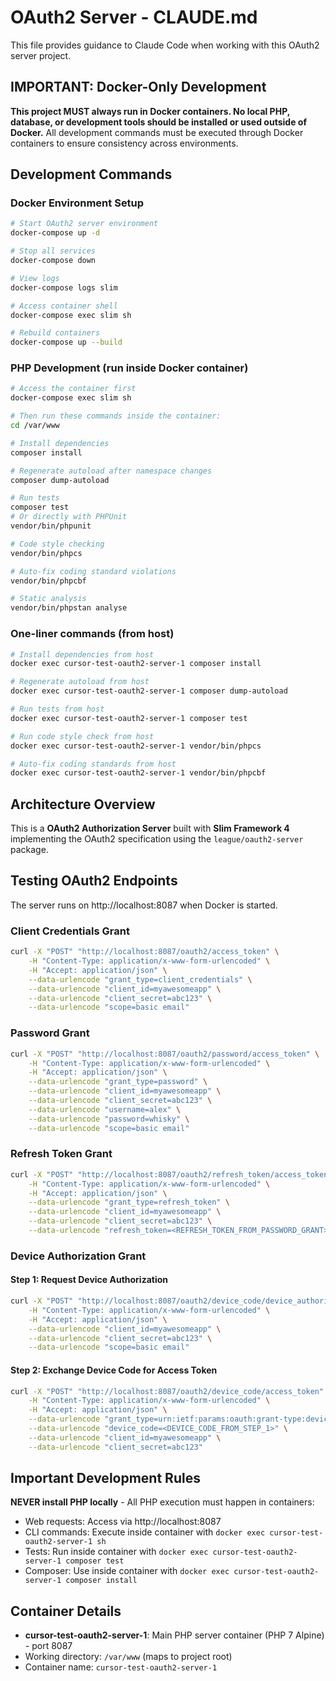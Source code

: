 # OAuth2 Server - CLAUDE.md

This file provides guidance to Claude Code when working with this OAuth2 server project.

## IMPORTANT: Docker-Only Development

**This project MUST always run in Docker containers. No local PHP, database, or development tools should be installed or used outside of Docker.** All development commands must be executed through Docker containers to ensure consistency across environments.

## Development Commands

### Docker Environment Setup
```bash
# Start OAuth2 server environment
docker-compose up -d

# Stop all services
docker-compose down

# View logs
docker-compose logs slim

# Access container shell
docker-compose exec slim sh

# Rebuild containers
docker-compose up --build
```

### PHP Development (run inside Docker container)
```bash
# Access the container first
docker-compose exec slim sh

# Then run these commands inside the container:
cd /var/www

# Install dependencies
composer install

# Regenerate autoload after namespace changes
composer dump-autoload

# Run tests
composer test
# Or directly with PHPUnit
vendor/bin/phpunit

# Code style checking
vendor/bin/phpcs

# Auto-fix coding standard violations
vendor/bin/phpcbf

# Static analysis
vendor/bin/phpstan analyse
```

### One-liner commands (from host)
```bash
# Install dependencies from host
docker exec cursor-test-oauth2-server-1 composer install

# Regenerate autoload from host
docker exec cursor-test-oauth2-server-1 composer dump-autoload

# Run tests from host
docker exec cursor-test-oauth2-server-1 composer test

# Run code style check from host
docker exec cursor-test-oauth2-server-1 vendor/bin/phpcs

# Auto-fix coding standards from host
docker exec cursor-test-oauth2-server-1 vendor/bin/phpcbf
```

## Architecture Overview

This is a **OAuth2 Authorization Server** built with **Slim Framework 4** implementing the OAuth2 specification using the `league/oauth2-server` package.

## Testing OAuth2 Endpoints

The server runs on http://localhost:8087 when Docker is started.

### Client Credentials Grant
```bash
curl -X "POST" "http://localhost:8087/oauth2/access_token" \
    -H "Content-Type: application/x-www-form-urlencoded" \
    -H "Accept: application/json" \
    --data-urlencode "grant_type=client_credentials" \
    --data-urlencode "client_id=myawesomeapp" \
    --data-urlencode "client_secret=abc123" \
    --data-urlencode "scope=basic email"
```

### Password Grant
```bash
curl -X "POST" "http://localhost:8087/oauth2/password/access_token" \
    -H "Content-Type: application/x-www-form-urlencoded" \
    -H "Accept: application/json" \
    --data-urlencode "grant_type=password" \
    --data-urlencode "client_id=myawesomeapp" \
    --data-urlencode "client_secret=abc123" \
    --data-urlencode "username=alex" \
    --data-urlencode "password=whisky" \
    --data-urlencode "scope=basic email"
```

### Refresh Token Grant
```bash
curl -X "POST" "http://localhost:8087/oauth2/refresh_token/access_token" \
    -H "Content-Type: application/x-www-form-urlencoded" \
    -H "Accept: application/json" \
    --data-urlencode "grant_type=refresh_token" \
    --data-urlencode "client_id=myawesomeapp" \
    --data-urlencode "client_secret=abc123" \
    --data-urlencode "refresh_token=<REFRESH_TOKEN_FROM_PASSWORD_GRANT>"
```

### Device Authorization Grant

#### Step 1: Request Device Authorization
```bash
curl -X "POST" "http://localhost:8087/oauth2/device_code/device_authorization" \
    -H "Content-Type: application/x-www-form-urlencoded" \
    -H "Accept: application/json" \
    --data-urlencode "client_id=myawesomeapp" \
    --data-urlencode "client_secret=abc123" \
    --data-urlencode "scope=basic email"
```

#### Step 2: Exchange Device Code for Access Token
```bash
curl -X "POST" "http://localhost:8087/oauth2/device_code/access_token" \
    -H "Content-Type: application/x-www-form-urlencoded" \
    -H "Accept: application/json" \
    --data-urlencode "grant_type=urn:ietf:params:oauth:grant-type:device_code" \
    --data-urlencode "device_code=<DEVICE_CODE_FROM_STEP_1>" \
    --data-urlencode "client_id=myawesomeapp" \
    --data-urlencode "client_secret=abc123"
```

## Important Development Rules

**NEVER install PHP locally** - All PHP execution must happen in containers:
- Web requests: Access via http://localhost:8087
- CLI commands: Execute inside container with `docker exec cursor-test-oauth2-server-1 sh`
- Tests: Run inside container with `docker exec cursor-test-oauth2-server-1 composer test`
- Composer: Use inside container with `docker exec cursor-test-oauth2-server-1 composer install`

## Container Details
- **cursor-test-oauth2-server-1**: Main PHP server container (PHP 7 Alpine) - port 8087
- Working directory: `/var/www` (maps to project root)
- Container name: `cursor-test-oauth2-server-1`